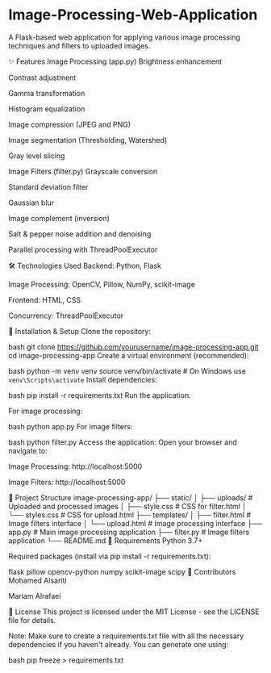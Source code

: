 # Image-Processing-Web-Application
A Flask-based web application for applying various image processing techniques and filters to uploaded images.

✨ Features
Image Processing (app.py)
Brightness enhancement

Contrast adjustment

Gamma transformation

Histogram equalization

Image compression (JPEG and PNG)

Image segmentation (Thresholding, Watershed)

Gray level slicing

Image Filters (filter.py)
Grayscale conversion

Standard deviation filter

Gaussian blur

Image complement (inversion)

Salt & pepper noise addition and denoising

Parallel processing with ThreadPoolExecutor

🛠️ Technologies Used
Backend: Python, Flask

Image Processing: OpenCV, Pillow, NumPy, scikit-image

Frontend: HTML, CSS

Concurrency: ThreadPoolExecutor

🚀 Installation & Setup
Clone the repository:

bash
git clone https://github.com/yourusername/image-processing-app.git
cd image-processing-app
Create a virtual environment (recommended):

bash
python -m venv venv
source venv/bin/activate  # On Windows use `venv\Scripts\activate`
Install dependencies:

bash
pip install -r requirements.txt
Run the application:

For image processing:

bash
python app.py
For image filters:

bash
python filter.py
Access the application:
Open your browser and navigate to:

Image Processing: http://localhost:5000

Image Filters: http://localhost:5000

📂 Project Structure
image-processing-app/
├── static/
│   ├── uploads/          # Uploaded and processed images
│   ├── style.css         # CSS for filter.html
│   └── styles.css        # CSS for upload.html
├── templates/
│   ├── filter.html       # Image filters interface
│   └── upload.html       # Image processing interface
├── app.py                # Main image processing application
├── filter.py             # Image filters application
└── README.md
📝 Requirements
Python 3.7+

Required packages (install via pip install -r requirements.txt):

flask
pillow
opencv-python
numpy
scikit-image
scipy
👥 Contributors
Mohamed Alsariti

Mariam Alrafaei

📜 License
This project is licensed under the MIT License - see the LICENSE file for details.

Note: Make sure to create a requirements.txt file with all the necessary dependencies if you haven't already. You can generate one using:

bash
pip freeze > requirements.txt
